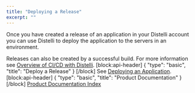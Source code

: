 ```yaml
---
title: "Deploying a Release"
excerpt: ""
---
```

Once you have created a release of an application in your Distelli account you can use Distelli to deploy the application to the servers in an environment.

Releases can also be created by a successful build. For more information see [Overview of CI/CD with Distelli](doc:overview-of-cicd-with-distelli).
[block:api-header]
{
  "type": "basic",
  "title": "Deploy a Release"
}
[/block]
See [Deploying an Application](doc:deploying-an-application).
[block:api-header]
{
  "type": "basic",
  "title": "Product Documentation"
}
[/block]
[Product Documentation Index](doc:product-documentation-index)